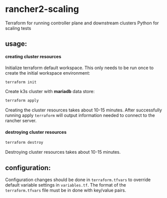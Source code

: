 # rancher2-scaling

Terraform for running controller plane and downstream clusters
Python for scaling tests


## usage:
#### creating cluster resources
Initialize terraform default workspace. This only needs to be run once to create the initial workspace environment:
```bash
terraform init
``` 
Create k3s cluster with **mariadb** data store:

```bash
terraform apply
``` 
Creating the cluster resources takes about 10-15 minutes. After successfully running apply `terraform` will output information needed to connect to the rancher server.

#### destroying cluster resources

```bash
terraform destroy
``` 
Destroying cluster resources takes about 10-15 minutes.

## configuration:
Configuration changes should be done in `terraform.tfvars` to override default variable settings in `variables.tf`. The format of the `terraform.tfvars` file must be in done with key/value pairs. 